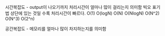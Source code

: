 시간복잡도 - output이 나오기까지 처리시간이 얼마나 많이 걸리는지 의미함
빅오 표기법
상단에 있는 것일 수록 처리시간이 빠르다.
O(1)
O(logN)
O(N)
O(NlogN)
O(N^2)
O(N^3)
O(2^n)

공간복잡도 - 메모리를 얼마나 많이 차지하는지를 의미함
